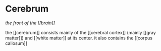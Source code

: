 # Cerebrum

_the front of the [[brain]]_

the [[cerebrum]] consists mainly of the [[cerebral cortex]] (mainly [[gray matter]]) and [[white matter]] at its center. it also contains the [[corpus callosum]]
